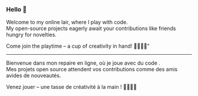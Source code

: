 ### Hello 👋

Welcome to my online lair, where I play with code. <br/>
My open-source projects eagerly await your contributions like friends hungry for novelties.

Come join the playtime – a cup of creativity in hand! 🎩🎨👨‍💻"

<hr/>

Bienvenue dans mon repaire en ligne, où je joue avec du code .<br/>
Mes projets open source attendent vos contributions comme des amis avides de nouveautés. 

Venez jouer – une tasse de créativité à la main ! 🎩🎨👨‍💻

<!--
**EBosset/EBosset** is a ✨ _special_ ✨ repository because its `README.md` (this file) appears on your GitHub profile.

Here are some ideas to get you started:

- 🔭 I’m currently working on ...
- 🌱 I’m currently learning ...
- 👯 I’m looking to collaborate on ...
- 🤔 I’m looking for help with ...
- 💬 Ask me about ...
- 📫 How to reach me: ...
- 😄 Pronouns: ...
- ⚡ Fun fact: ...
-->
